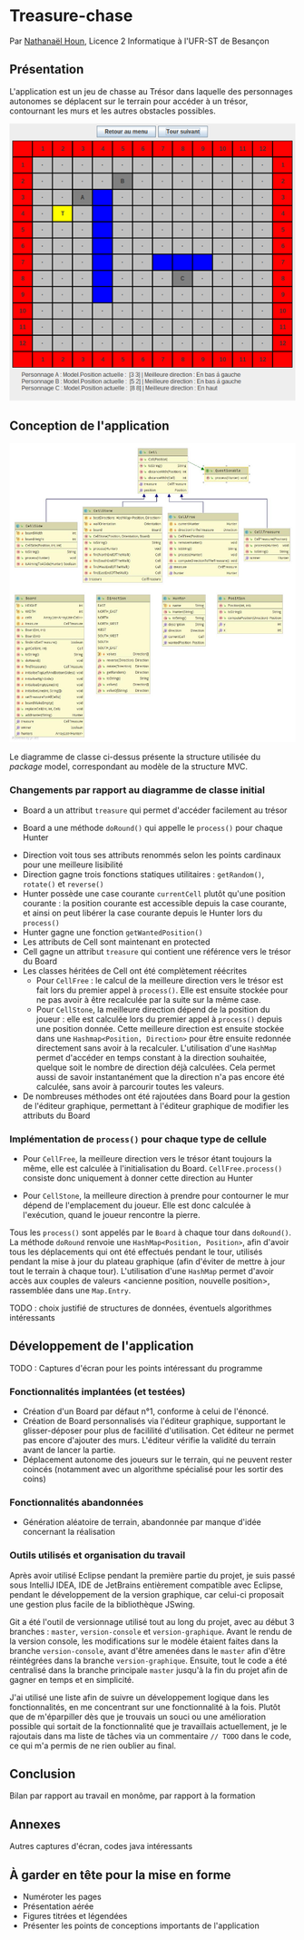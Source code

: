 # Treasure-chase

Par [Nathanaël Houn](mailto:contact@nathanaelhoun.fr), Licence 2 Informatique à l'UFR-ST de Besançon 

## Présentation

L'application est un jeu de chasse au Trésor dans laquelle des personnages autonomes se déplacent sur le terrain pour accéder à un trésor, contournant les murs et les autres obstacles possibles.

![screenshot](imgs/screenshot.png)

## Conception de l'application

![Diagramme de classes](./imgs/diag_classes.jpg)

Le diagramme de classe ci-dessus présente la structure utilisée du _package_ model, correspondant au modèle de la structure MVC.

### Changements par rapport au diagramme de classe initial

* Board a un attribut `treasure` qui permet d'accéder facilement au trésor

* Board a une méthode `doRound()` qui appelle le `process()` pour chaque Hunter

- Direction voit tous ses attributs renommés selon les points cardinaux pour une meilleure lisibilité
- Direction gagne trois fonctions statiques utilitaires : `getRandom()`, `rotate()` et `reverse()`
- Hunter possède une case courante `currentCell` plutôt qu'une position courante : la position courante est accessible depuis la case courante, et ainsi on peut libérer la case courante depuis le Hunter lors du `process()` 
- Hunter gagne une fonction `getWantedPosition()`
- Les attributs de Cell sont maintenant en protected
- Cell gagne un attribut `treasure` qui contient une référence vers le trésor du Board
- Les classes héritées de Cell ont été complètement réécrites
  - Pour `CellFree` : le calcul de la meilleure direction vers le trésor est fait lors du premier appel à `process()`. Elle est ensuite stockée pour ne pas avoir à être recalculée par la suite sur la même case.
  - Pour `CellStone`, la meilleure direction dépend de la position du joueur : elle est calculée lors du premier appel à `process()` depuis une position donnée. Cette meilleure direction est ensuite stockée dans une `Hashmap<Position, Direction>` pour être ensuite redonnée directement sans avoir à la recalculer. L'utilisation d'une `HashMap` permet d'accéder en temps constant à la direction souhaitée, quelque soit le nombre de direction déjà calculées. Cela permet aussi de savoir instantanément que la direction n'a pas encore été calculée, sans avoir à parcourir toutes les valeurs.
- De nombreuses méthodes ont été rajoutées dans Board pour la gestion de l'éditeur graphique, permettant à l'éditeur graphique de modifier les attributs du Board

### Implémentation de `process()` pour chaque type de cellule

- Pour `CellFree`, la meilleure direction vers le trésor étant toujours la même, elle est calculée à l'initialisation du Board. `CellFree.process()` consiste donc uniquement à donner cette direction au Hunter

- Pour `CellStone`, la meilleure direction à prendre pour contourner le mur dépend de l'emplacement du joueur. Elle est donc calculée à l'exécution, quand le joueur rencontre la pierre.



Tous les `process()` sont appelés par le `Board` à chaque tour dans `doRound()`. La méthode `doRound` renvoie une `HashMap<Position, Position>`, afin d'avoir tous les déplacements qui ont été effectués pendant le tour, utilisés pendant la mise à jour du plateau graphique (afin d'éviter de mettre à jour tout le terrain à chaque tour). L'utilisation d'une `HashMap` permet d'avoir accès aux couples de valeurs <ancienne position, nouvelle position>, rassemblée dans une `Map.Entry`.



TODO : choix justifié de structures de données, éventuels algorithmes intéressants

## Développement de l'application

TODO : Captures d'écran pour les points intéressant du programme

### Fonctionnalités implantées (et testées)

- Création d'un Board par défaut n°1, conforme à celui de l'énoncé.
- Création de Board personnalisés via l'éditeur graphique, supportant le glisser-déposer pour plus de facililité d'utilisation. Cet éditeur ne permet pas encore d'ajouter des murs. L'éditeur vérifie la validité du terrain avant de lancer la partie.
- Déplacement autonome des joueurs sur le terrain, qui ne peuvent rester coincés (notamment avec un algorithme spécialisé pour les sortir des coins)

### Fonctionnalités abandonnées

- Génération aléatoire de terrain, abandonnée par manque d'idée concernant la réalisation

### Outils utilisés et organisation du travail

Après avoir utilisé Eclipse pendant la première partie du projet, je suis passé sous IntelliJ IDEA, IDE de JetBrains entièrement compatible avec Eclipse, pendant le développement de la version graphique, car celui-ci proposait une gestion plus facile de la bibliothèque JSwing. 

Git a été l'outil de versionnage utilisé tout au long du projet, avec au début 3 branches : `master`, `version-console` et `version-graphique`. Avant le rendu de la version console, les modifications sur le modèle étaient faites dans la branche `version-console`, avant d'être amenées dans le `master` afin d'être réintégrées dans la branche `version-graphique`. Ensuite, tout le code a été centralisé dans la branche principale `master` jusqu'à la fin du projet afin de gagner en temps et en simplicité.

J'ai utilisé une liste afin de suivre un développement logique dans les fonctionnalités, en me concentrant sur une fonctionnalité à la fois. Plutôt que de m'éparpiller dès que je trouvais un souci ou une amélioration possible qui sortait de la fonctionnalité que je travaillais actuellement, je le rajoutais dans ma liste de tâches via un commentaire `// TODO` dans le code, ce qui m'a permis de ne rien oublier au final.

## Conclusion

Bilan par rapport au travail en monôme, par rapport à la formation

## Annexes

Autres captures d'écran, codes java intéressants

## À garder en tête pour la mise en forme

- Numéroter les pages
- Présentation aérée
- Figures titrées et légendées
- Présenter les points de conceptions importants de l'application
